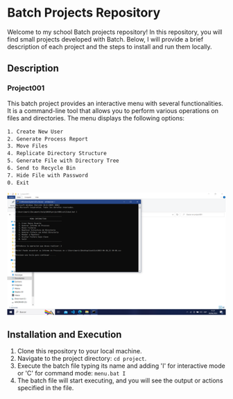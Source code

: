 # Batch Projects Repository

Welcome to my school Batch projects repository! In this repository, you will find small projects developed with Batch. Below, I will provide a brief description of each project and the steps to install and run them locally.

## Description

### Project001

This batch project provides an interactive menu with several functionalities. It is a command-line tool that allows you to perform various operations on files and directories. The menu displays the following options:

   ```bat
   1. Create New User
   2. Generate Process Report
   3. Move Files
   4. Replicate Directory Structure
   5. Generate File with Directory Tree
   6. Send to Recycle Bin
   7. Hide File with Password
   0. Exit
   ```

<div align="center">
  <kbd>
    <img src="/screenshots/001.png" alt="Project001 Image" width="800">
  </kbd>
</div>

## Installation and Execution

1. Clone this repository to your local machine.
2. Navigate to the project directory: `cd project`.
3. Execute the batch file typing its name and adding 'I' for interactive mode or 'C' for command mode: `menu.bat I`
4. The batch file will start executing, and you will see the output or actions specified in the file.

